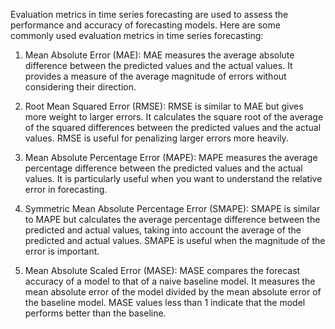 Evaluation metrics in time series forecasting are used to assess the performance and accuracy of forecasting models. Here are some commonly used evaluation metrics in time series forecasting:

1. Mean Absolute Error (MAE): MAE measures the average absolute difference between the predicted values and the actual values. It provides a measure of the average magnitude of errors without considering their direction.

2. Root Mean Squared Error (RMSE): RMSE is similar to MAE but gives more weight to larger errors. It calculates the square root of the average of the squared differences between the predicted values and the actual values. RMSE is useful for penalizing larger errors more heavily.

3. Mean Absolute Percentage Error (MAPE): MAPE measures the average percentage difference between the predicted values and the actual values. It is particularly useful when you want to understand the relative error in forecasting.

4. Symmetric Mean Absolute Percentage Error (SMAPE): SMAPE is similar to MAPE but calculates the average percentage difference between the predicted and actual values, taking into account the average of the predicted and actual values. SMAPE is useful when the magnitude of the error is important.

5. Mean Absolute Scaled Error (MASE): MASE compares the forecast accuracy of a model to that of a naive baseline model. It measures the mean absolute error of the model divided by the mean absolute error of the baseline model. MASE values less than 1 indicate that the model performs better than the baseline.

